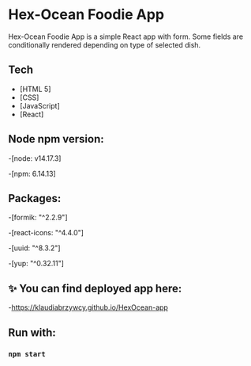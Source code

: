 # Hex-Ocean Foodie App

Hex-Ocean Foodie App is a simple React app with form. Some fields are conditionally rendered depending on type of selected dish.

## Tech

- [HTML 5]
- [CSS]
- [JavaScript]
- [React]

## Node npm version:

-[node: v14.17.3]

-[npm: 6.14.13]

## Packages:

-[formik: "^2.2.9"]

-[react-icons: "^4.4.0"]

-[uuid: "^8.3.2"]

-[yup: "^0.32.11"]

## ✨ You can find deployed app here:

-https://klaudiabrzywcy.github.io/HexOcean-app

## Run with:

### `npm start`
